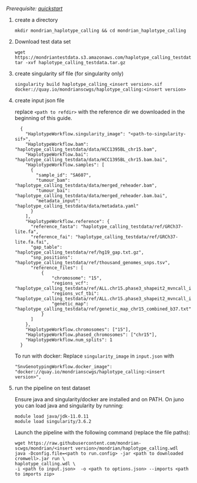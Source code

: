 

*Prerequisite: [quickstart](README.md)*


1. create a directory 
    ```
    mkdir mondrian_haplotype_calling && cd mondrian_haplotype_calling
    ```
2. Download test data set

    ```
    wget https://mondriantestdata.s3.amazonaws.com/haplotype_calling_testdata.tar.gz
    tar -xvf haplotype_calling_testdata.tar.gz
    ```
3. create singularity sif file (for singularity only)
    ```
    singularity build haplotype_calling_<insert version>.sif docker://quay.io/mondrianscwgs/haplotype_calling:<insert version>
    ```


4. create input json file

    replace `<path to refdir>` with the reference dir we downloaded in the beginning of this guide.
    
    ```
      {
        "HaplotypeWorkflow.singularity_image": "<path-to-singularity-sif>",
        "HaplotypeWorkflow.bam": "haplotype_calling_testdata/data/HCC1395BL_chr15.bam",
        "HaplotypeWorkflow.bai": "haplotype_calling_testdata/data/HCC1395BL_chr15.bam.bai",
        "HaplotypeWorkflow.samples": [
          {
            "sample_id": "SA607",
            "tumour_bam": "haplotype_calling_testdata/data/merged_reheader.bam",
            "tumour_bai": "haplotype_calling_testdata/data/merged_reheader.bam.bai",
            "metadata_input": "haplotype_calling_testdata/data/metadata.yaml"
          }
        ],
        "HaplotypeWorkflow.reference": {
          "reference_fasta": "haplotype_calling_testdata/ref/GRCh37-lite.fa",
          "reference_fai": "haplotype_calling_testdata/ref/GRCh37-lite.fa.fai",
          "gap_table": "haplotype_calling_testdata/ref/hg19_gap.txt.gz",
          "snp_positions": "haplotype_calling_testdata/ref/thousand_genomes_snps.tsv",
          "reference_files": [
              {
                  "chromosome": "15",
                  "regions_vcf": "haplotype_calling_testdata/ref/ALL.chr15.phase3_shapeit2_mvncall_integrated_v5b.20130502.genotypes.vcf.gz",
                  "regions_vcf_tbi": "haplotype_calling_testdata/ref/ALL.chr15.phase3_shapeit2_mvncall_integrated_v5b.20130502.genotypes.vcf.gz.csi",
                  "genetic_map": "haplotype_calling_testdata/ref/genetic_map_chr15_combined_b37.txt"
              }
          ]
        },
        "HaplotypeWorkflow.chromosomes": ["15"],
        "HaplotypeWorkflow.phased_chromosomes": ["chr15"],
        "HaplotypeWorkflow.num_splits": 1
      } 
    ```  

    To run with docker: Replace `singularity_image` in `input.json` with
    ```
    "SnvGenotypingWorkflow.docker_image": "docker://quay.io/mondrianscwgs/haplotype_calling:<insert version>",
    ```

5. run the pipeline on test dataset

    Ensure java and singularity/docker are installed and on PATH. On juno you can load  java and singularity by running:
    
    ```
    module load java/jdk-11.0.11
    module load singularity/3.6.2
    ```
    
    Launch the pipeline with the following command (replace the file paths):
    
    ```
    wget https://raw.githubusercontent.com/mondrian-scwgs/mondrian/<insert version>/mondrian/haplotype_calling.wdl
    java -Dconfig.file=<path to run.config> -jar <path to downloaded cromwell>.jar run \
    haplotype_calling.wdl \
    -i <path to input.json>  -o <path to options.json> --imports <path to imports zip>
    ```
